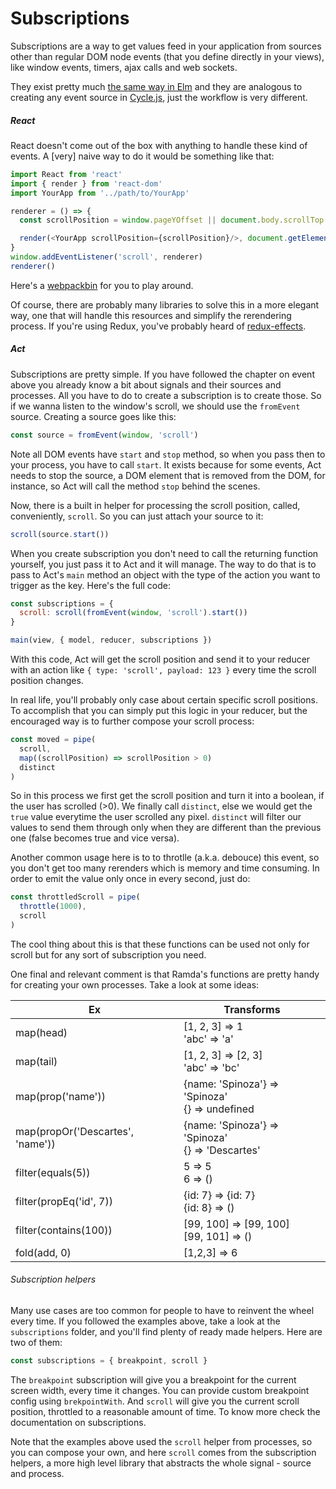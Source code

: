 # Subscriptions

Subscriptions are a way to get values feed in your application from sources
other than regular DOM node events (that you define directly in your views),
like window events, timers, ajax calls and web sockets.

They exist pretty much [the same way in Elm](http://elm-lang.org/blog/farewell-to-frp)
and they are analogous to creating any event source in [Cycle.js](http://cycle.js.org/),
just the workflow is very different.

##### React

React doesn't come out of the box with anything to handle these kind of events.
A [very] naive way to do it would be something like that:

```js
import React from 'react'
import { render } from 'react-dom'
import YourApp from '../path/to/YourApp'

renderer = () => {
  const scrollPosition = window.pageYOffset || document.body.scrollTop

  render(<YourApp scrollPosition={scrollPosition}/>, document.getElementById('root'))
}
window.addEventListener('scroll', renderer)
renderer()
```

Here's a [webpackbin](http://www.webpackbin.com/NkxDGEEHzb) for you to play around.

Of course, there are probably many libraries to solve this in a more elegant
way, one that will handle this resources and simplify the rerendering process.
If you're using Redux, you've probably heard of [redux-effects](https://github.com/redux-effects/redux-effects).

##### Act

Subscriptions are pretty simple. If you have followed the chapter on event
above you already know a bit about signals and their sources and processes. All
you have to do to create a subscription is to create those. So if we wanna
listen to the window's scroll, we should use the `fromEvent` source. Creating a
source goes like this:

```js
const source = fromEvent(window, 'scroll')
```

Note all DOM events have `start` and `stop` method, so when you pass then to your
process, you have to call `start`. It exists because for some events, Act needs to
stop the source, a DOM element that is removed from the DOM, for instance, so Act
will call the method `stop` behind the scenes.

Now, there is a built in helper for processing the scroll position, called,
conveniently, `scroll`. So you can just attach your source to it:

```js
scroll(source.start())
```

When you create subscription you don't need to call the returning function
yourself, you just pass it to Act and it will manage. The way to do that is to
pass to Act's `main` method an object with the type of the action you want to
trigger as the key. Here's the full code:

```js
const subscriptions = {
  scroll: scroll(fromEvent(window, 'scroll').start())
}

main(view, { model, reducer, subscriptions })
```

With this code, Act will get the scroll position and send it to your reducer
with an action like `{ type: 'scroll', payload: 123 }` every time the scroll
position changes.

In real life, you'll probably only case about certain specific scroll
positions. To accomplish that you can simply put this logic in your reducer,
but the encouraged way is to further compose your scroll process:

```js
const moved = pipe(
  scroll,
  map((scrollPosition) => scrollPosition > 0)
  distinct
)
```

So in this process we first get the scroll position and turn it into a boolean,
if the user has scrolled (>0). We finally call `distinct`, else we would get
the `true` value everytime the user scrolled any pixel. `distinct` will filter
our values to send them through only when they are different than the previous
one (false becomes true and vice versa).

Another common usage here is to to throtlle (a.k.a. debouce) this event, so you
don't get too many rerenders which is memory and time consuming. In order to
emit the value only once in every second, just do:

```js
const throttledScroll = pipe(
  throttle(1000),
  scroll
)
```

The cool thing about this is that these functions can be used not only for
scroll but for any sort of subscription you need.

One final and relevant comment is that Ramda's functions are pretty handy for
creating your own processes. Take a look at some ideas:

| Ex | Transforms |
|--------|---------|
| map(head) | [1, 2, 3] => 1<br>'abc' => 'a'|
| map(tail) | [1, 2, 3] => [2, 3]<br>'abc' => 'bc'|
| map(prop('name')) | {name: 'Spinoza'} => 'Spinoza'<br />{} => undefined |
| map(propOr('Descartes', 'name')) | {name: 'Spinoza'} => 'Spinoza'<br />{} => 'Descartes' |
| filter(equals(5)) | 5 => 5<br /> 6 => ()|
| filter(propEq('id', 7)) | {id: 7} => {id: 7}<br />{id: 8} => ()|
| filter(contains(100)) | [99, 100] => [99, 100]<br /> [99, 101] => ()|
| fold(add, 0) | [1,2,3] => 6 |

###### Subscription helpers

Many use cases are too common for people to have to reinvent the wheel every time.
If you followed the examples above, take a look at the `subscriptions` folder, and
you'll find plenty of ready made helpers. Here are two of them:

```js
const subscriptions = { breakpoint, scroll }
```

The `breakpoint` subscription will give you a breakpoint for the current screen
width, every time it changes. You can provide custom breakpoint config using
`brekpointWith`. And `scroll` will give you the current scroll position, throttled to
a reasonable amount of time. To know more check the documentation on subscriptions.

Note that the examples above used the `scroll` helper from processes, so you
can compose your own, and here `scroll` comes from the subscription helpers, a
more high level library that abstracts the whole signal - source and process.
